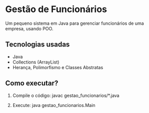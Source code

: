 # Gestão de Funcionários
Um pequeno sistema em Java para gerenciar funcionários de uma empresa, usando POO.

## Tecnologias usadas
- Java
- Collections (ArrayList)
- Herança, Polimorfismo e Classes Abstratas

## Como executar?
1. Compile o código:
javac gestao_funcionarios/*.java

2. Execute:
java gestao_funcionarios.Main

